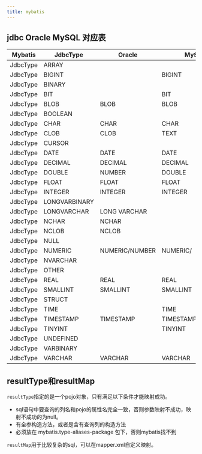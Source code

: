 ```yaml
---
title: mybatis
---
```


## jdbc Oracle MySQL 对应表

| Mybatis  | JdbcType       | Oracle          | MySQL               |
|----------|----------------|-----------------|---------------------|
| JdbcType | ARRAY          |                 |                     |
| JdbcType | BIGINT         |                 | BIGINT              |
| JdbcType | BINARY         |                 |                     |
| JdbcType | BIT            |                 | BIT                 |
| JdbcType | BLOB           | BLOB            | BLOB                |
| JdbcType | BOOLEAN        |                 |                     |
| JdbcType | CHAR           | CHAR            | CHAR                |
| JdbcType | CLOB           | CLOB            | TEXT                |
| JdbcType | CURSOR         |                 |                     |
| JdbcType | DATE           | DATE            | DATE                |
| JdbcType | DECIMAL        | DECIMAL         | DECIMAL             |
| JdbcType | DOUBLE         | NUMBER          | DOUBLE              |
| JdbcType | FLOAT          | FLOAT           | FLOAT               |
| JdbcType | INTEGER        | INTEGER         | INTEGER             |
| JdbcType | LONGVARBINARY  |                 |                     |
| JdbcType | LONGVARCHAR    | LONG VARCHAR    |                     |
| JdbcType | NCHAR          | NCHAR           |                     |
| JdbcType | NCLOB          | NCLOB           |                     |
| JdbcType | NULL           |                 |                     |
| JdbcType | NUMERIC        | NUMERIC/NUMBER  | NUMERIC/            |
| JdbcType | NVARCHAR       |                 |                     |
| JdbcType | OTHER          |                 |                     |
| JdbcType | REAL           | REAL            | REAL                |
| JdbcType | SMALLINT       | SMALLINT        | SMALLINT            |
| JdbcType | STRUCT         |                 |                     |
| JdbcType | TIME           |                 | TIME                |
| JdbcType | TIMESTAMP      | TIMESTAMP       | TIMESTAMP/DATETIME  |
| JdbcType | TINYINT        |                 | TINYINT             |
| JdbcType | UNDEFINED      |                 |                     |
| JdbcType | VARBINARY      |                 |                     |
| JdbcType | VARCHAR        | VARCHAR         | VARCHAR             |

## resultType和resultMap
`resultType`指定的是一个pojo对象，只有满足以下条件才能映射成功。
- sql语句中要查询的列名和pojo的属性名完全一致，否则参数映射不成功，映射不成功的为null。
- 有全参构造方法，或者是含有查询列的构造方法
- 必须放在 mybatis.type-aliases-package 包下，否则mybatis找不到

`resultMap`用于比较复杂的sql，可以在mapper.xml自定义映射。